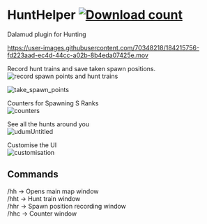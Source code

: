 # HuntHelper  [![Download count](https://img.shields.io/endpoint?url=https://vz32sgcoal.execute-api.us-east-1.amazonaws.com/HuntHelper)](https://github.com/imaginary-png/HuntHelper)

Dalamud plugin for Hunting 


https://user-images.githubusercontent.com/70348218/184215756-fd223aad-ec4d-44cc-a02b-8b4eda07425e.mov

Record hunt trains and save taken spawn positions.  
![record spawn points and hunt trains](https://user-images.githubusercontent.com/70348218/187097275-8daee2fc-e5a3-4e22-88ad-58c988445d5e.png)


![take_spawn_points](https://user-images.githubusercontent.com/70348218/184554115-6f7d0c28-ed9c-4f3b-b35b-8b2c9405d9ea.png)

Counters for Spawning S Ranks  
![counters](https://user-images.githubusercontent.com/70348218/184554212-904efe4e-d3bf-4411-808a-57235d810996.png)

See all the hunts around you  
![udumUntitled](https://user-images.githubusercontent.com/70348218/184554139-8ad1f75f-5800-4d33-9dd1-6396e9823675.png)

Customise the UI  
![customisation](https://user-images.githubusercontent.com/70348218/184554412-edbfe473-9753-4314-8f35-cfa3d867d93f.png)


## Commands

/hh -> Opens main map window  
/hht -> Hunt train window  
/hhr -> Spawn position recording window  
/hhc -> Counter window

